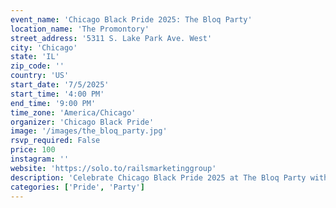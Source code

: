 ```yaml
---
event_name: 'Chicago Black Pride 2025: The Bloq Party'
location_name: 'The Promontory'
street_address: '5311 S. Lake Park Ave. West'
city: 'Chicago'
state: 'IL'
zip_code: ''
country: 'US'
start_date: '7/5/2025'
start_time: '4:00 PM'
end_time: '9:00 PM'
time_zone: 'America/Chicago'
organizer: 'Chicago Black Pride'
image: '/images/the_bloq_party.jpg'
rsvp_required: False
price: 100
instagram: ''
website: 'https://solo.to/railsmarketinggroup'
description: 'Celebrate Chicago Black Pride 2025 at The Bloq Party with music, dancing, and community vibes at The Promontory.'
categories: ['Pride', 'Party']
---
```


